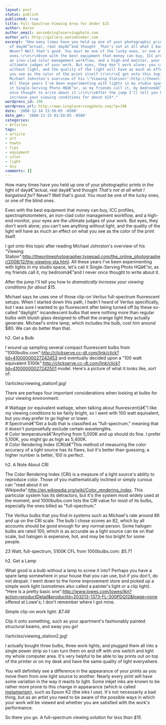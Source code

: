 ```yaml
---
layout: post
status: publish
published: true
title: Full-Spectrum Viewing Area for Under $15
author: Aaron
author_email: aaron@singleservingphoto.com
author_url: http://gallery.aaronbieber.com
excerpt: "How many times have you held up one of your photographic prints in the light
  of dayâ€”actual, real dayâ€”and thought _That's not at all what I bargained for_?
  Never? Well that's good. You must be one of the lucky ones, or one of the blind
  ones.\r\n\r\nEven with the best equipment that money can buy, ICC profiles, spectrophotometers,
  an iron-clad color management workflow, and a high-end monitor, your eyes are the
  ultimate judges of your work. But eyes, they don't work alone; you can't see anything
  without light, and the quality of the light will have as much an effect on what
  you see as the color of the print itself.\r\n\r\nI got onto this topic after reading
  Michael Johnston's overview of his \"Viewing Station\":http://theonlinephotographer.typepad.com/the_online_photographer/2008/12/the-viewing-sta.html.
  All these years I've been experimenting with lights in my studio space, let's call
  it Single-Serving Photo HQâ€”or, as my friends call it, my bedroomâ€”and I never
  once thought to write about it.\r\n\r\nAfter the jump I'll tell you how to *dramatically
  increase your viewing conditions for about $15*."
wordpress_id: 196
wordpress_url: http://www.singleservingphoto.com/?p=196
date: '2008-12-14 23:50:05 -0500'
date_gmt: '2008-12-15 03:50:05 -0500'
categories:
- Articles
tags:
- article
- art
- howto
- tips
- equipment
- color
- light
- diy
comments: []
---
```

How many times have you held up one of your photographic prints in the
light of dayâ€”actual, real dayâ€”and thought _That's not at all what I
bargained for_? Never? Well that's good. You must be one of the lucky
ones, or one of the blind ones.

Even with the best equipment that money can buy, ICC profiles,
spectrophotometers, an iron-clad color management workflow, and a
high-end monitor, your eyes are the ultimate judges of your work. But
eyes, they don't work alone; you can't see anything without light, and
the quality of the light will have as much an effect on what you see as
the color of the print itself.

I got onto this topic after reading Michael Johnston's overview of his
"Viewing
Station":http://theonlinephotographer.typepad.com/the_online_photographer/2008/12/the-viewing-sta.html.
All these years I've been experimenting with lights in my studio space,
let's call it Single-Serving Photo HQâ€”or, as my friends call it, my
bedroomâ€”and I never once thought to write about it.

After the jump I'll tell you how to *dramatically increase your viewing
conditions for about \$15*.<span id="more"></span><span
id="more-196"></span>

Michael says he uses one of those clip-on Verilux full-spectrum
fluorescent setups. When I started down this path, I hadn't heard of
Verilux specifically, but I was sure I wanted to go fluorescent after
being turned off by these so-called "daylight" incandescent bulbs that
were nothing more than regular bulbs with bluish glass designed to
offset the orange light they actually generate. Michael's entire lamp,
which includes the bulb, cost him around \$80. We can do better than
that.

h2. Get a Bulb

I wound up sampling several compact fluorescent bulbs from
"1000bulbs.com":http://clickserve.cc-dt.com/link/click?lid=41000000027242453
and eventually decided upon a "100 watt equivalent
5100k":http://clickserve.cc-dt.com/link/click?lid=41000000027242501
model. Here's a picture of what it looks like, sort of:

!/articles/viewing_station1.jpg!

There are perhaps four important considerations when looking at bulbs
for your viewing environment.

\# Wattage (or equivalent wattage, when talking about fluorescent)â€”I
like my viewing conditions to be fairly bright, so I went with 100 watt
equivalent, but you may prefer to go higher or lower.\
 \# Spectrumâ€”Get a bulb that is classified as "full-spectrum," meaning
that it doesn't purposefully exclude certain wavelengths.\
 \# Color temperatureâ€”Anything from 5,000K and up should do fine. I
prefer 5,100K, you might go as high as 5,400K.\
 \# Color Rendering Index (CRI)â€”This method of measuring the color
accuracy of a light source has its flaws, but it's better than guessing;
a higher number is better, 100 is perfect.

h2. A Note About CRI

The Color Rendering Index (CRI) is a measure of a light source's ability
to reproduce color. Those of you mathematically inclined or simply
curious can "read about it on
Wikipedia":http://en.wikipedia.org/wiki/Color_rendering_index. This
particular system has its detractors, but it's the system most widely
used at the moment, and 1000bulbs.com lists the CRI value for most of
its bulbs, especially the ones billed as "full-spectrum."

The Verilux bulbs that you find in systems such as Michael's rate around
86 and up on the CRI scale. The bulb I chose scores an 82, which by all
accounts should be good enough for any normal person. Some halogen bulbs
are rated 100, which is as accurate as a light source can be on that
scale, but halogen is expensive, hot, and may be too bright for some
people.

23 Watt, full-spectrum, 5100K CFL from 1000bulbs.com: *\$5.71*

h2. Get a Lamp

What good is a bulb without a lamp to screw it into? Perhaps you have a
spare lamp somewhere in your house that you can use, but if you don't,
do not despair. I went down to the home improvement store and picked up
a simple work light (sometimes also called a painter's light or a clip
light). "Here is a pretty basic
one":http://www.lowes.com/lowes/lkn?action=productDetail&productId=203213-1373-FL-300PDQ12&lpage=none
offered at Lowe's; I don't remember where I got mine.

Simple clip-on work light: *\$7.48*

Clip it onto something, such as your apartment's fashionably painted
structural beams, and away you go!

!/articles/viewing_station2.jpg!

I actually bought three bulbs, three work lights, and plugged them all
into a single power strip so I can turn them on and off with one switch
and light my whole computer area. It's very helpful to be able to lay
prints out on top of the printer or on my desk and have the same quality
of light everywhere.

You will definitely see a difference in the appearance of your prints as
you move them from one light source to another. Nearly every print will
have some variation in the way it reacts to light. Some inkjet inks are
known to be rather more prone to this change in appearance (which is
called [metamerism](http://en.wikipedia.org/wiki/Metamerism_(color))),
such as Epson K2 (the inks I use). It's not necessarily a bad thing, but
as an artist you need to be aware of the possible ways in which your
work will be viewed and whether you are satisfied with the work's
performance.

So there you go. A full-spectrum viewing solution for *less than
\$15*.
